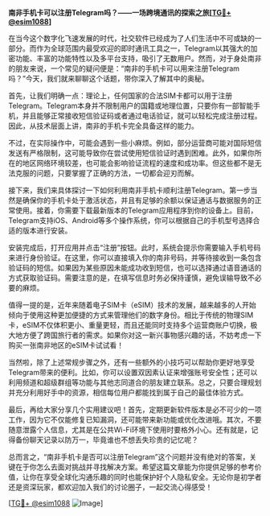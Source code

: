 **南非手机卡可以注册Telegram吗？——一场跨境通讯的探索之旅[[TG💪+ @esim1088](https://t.me/s/esim1088)]**

在当今这个数字化飞速发展的时代，社交软件已经成为了人们生活中不可或缺的一部分。而作为全球范围内最受欢迎的即时通讯工具之一，Telegram以其强大的加密功能、丰富的功能特性以及多平台支持，吸引了无数用户。然而，对于身处南非的朋友来说，一个常见的疑问便是：“南非的手机卡可以用来注册Telegram吗？”今天，我们就来聊聊这个话题，带你深入了解其中的奥秘。

首先，让我们明确一点：理论上，任何国家的合法SIM卡都可以用于注册Telegram。Telegram本身并不限制用户的国籍或地理位置，只要你有一部智能手机，并且能够正常接收短信验证码或者通过电话验证，就可以轻松完成注册过程。因此，从技术层面上讲，南非的手机卡完全具备这样的能力。

不过，在实际操作中，可能会遇到一些小麻烦。例如，部分运营商可能对国际短信发送有严格限制，这可能导致你在尝试使用短信验证时遇到困难。此外，如果你所在的地区网络环境较差，也可能会影响验证流程的速度和成功率。但这些都不是无法克服的问题，只要掌握了正确的方法，一切都会迎刃而解。

接下来，我们来具体探讨一下如何利用南非手机卡顺利注册Telegram。第一步当然是确保你的手机卡处于激活状态，并且有足够的余额以保证通话与数据服务的正常使用。接着，你需要下载最新版本的Telegram应用程序到你的设备上。目前，Telegram支持iOS、Android等多个操作系统，你可以根据自己的手机型号选择合适的版本进行安装。

安装完成后，打开应用并点击“注册”按钮。此时，系统会提示你需要输入手机号码来进行身份验证。在这里，你可以直接填入你的南非号码，并等待接收到一条包含验证码的短信。如果因为某些原因未能成功收到短信，也可以选择通过语音通话的方式获取验证码。需要注意的是，在填写信息时务必保持谨慎，避免误输导致不必要的麻烦。

值得一提的是，近年来随着电子SIM卡（eSIM）技术的发展，越来越多的人开始倾向于使用这种更加便捷的方式来管理他们的数字身份。相比于传统的物理SIM卡，eSIM不仅体积更小、重量更轻，而且还能同时支持多个运营商账户切换，极大地方便了跨国旅行者的需求。如果你对这一新兴事物感兴趣的话，不妨考虑一下购买一张南非地区的eSIM卡试试看！

当然啦，除了上述常规步骤之外，还有一些额外的小技巧可以帮助你更好地享受Telegram带来的便利。比如，你可以设置双因素认证来增强账号安全性；还可以利用频道和超级群组等功能与其他志同道合的朋友建立联系。总之，只要合理规划并充分利用好手中的资源，相信每位用户都能找到属于自己的最佳体验方式。

最后，再给大家分享几个实用建议吧！首先，定期更新软件版本是必不可少的一项工作，因为它不仅能修复已知漏洞，还可能带来新功能或优化改进哦。其次，不要随意泄露个人信息，尤其是在公共Wi-Fi环境下使用时要格外小心。还有就是，记得备份聊天记录以防万一，毕竟谁也不想丢失珍贵的记忆呢？

总而言之，“南非手机卡是否可以注册Telegram”这个问题并没有绝对的答案，关键在于你怎么去面对挑战并寻找解决方案。希望这篇文章能为你提供足够的参考价值，让你在享受全球化沟通乐趣的同时也能保护好个人隐私安全。无论你是初学者还是资深玩家，都欢迎加入我们的讨论圈子，一起交流心得感受！

[[TG💪+ @esim1088](https://t.me/s/esim1088) ![Image](https://i.postimg.cc/4NQfJmqS/Snipaste-2025-05-13-00-14-12.png)]